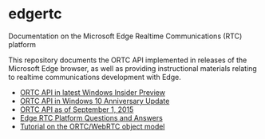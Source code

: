 # edgertc
Documentation on the Microsoft Edge Realtime Communications (RTC) platform

This repository documents the ORTC API implemented in releases of the
Microsoft Edge browser, as well as providing instructional materials
relating to realtime communications development with Edge. 

* [ORTC API in latest Windows Insider Preview](https://cdn.rawgit.com/aboba/edgertc/5a00f1ee/msortc-rs2.html)
* [ORTC API in Windows 10 Anniversary Update](https://cdn.rawgit.com/aboba/edgertc/4c1d621c/msortc-rs1.html)
* [ORTC API as of September 1, 2015](https://cdn.rawgit.com/aboba/edgertc/0db086f6/msortc.html)  
* [Edge RTC Platform Questions and Answers](https://github.com/aboba/edgertc/blob/master/MicrosoftEdgeRTCQA.pdf)
* [Tutorial on the ORTC/WebRTC object model](https://github.com/aboba/edgertc/tree/master/slides)
